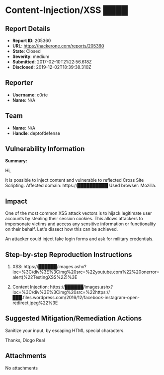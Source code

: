 # Content-Injection/XSS ████

## Report Details
- **Report ID**: 205360
- **URL**: https://hackerone.com/reports/205360
- **State**: Closed
- **Severity**: medium
- **Submitted**: 2017-02-10T21:22:56.618Z
- **Disclosed**: 2019-12-02T18:39:38.310Z

## Reporter
- **Username**: c0rte
- **Name**: N/A

## Team
- **Name**: N/A
- **Handle**: deptofdefense

## Vulnerability Information
**Summary:**

Hi,

It is possible to inject content and vulnerable to reflected Cross Site Scripting.
Affected domain: https://██████████
Used browser: Mozilla.


## Impact

One of the most common XSS attack vectors is to hijack legitimate user accounts by stealing their session cookies. This allows attackers to impersonate victims and access any sensitive information or functionality on their behalf. Let's dissect how this can be achieved.

An attacker could inject fake login forms and ask for military credentials.

## Step-by-step Reproduction Instructions

1. XSS: https://██████/images.ashx?loc=%3C/div%3E%3Cimg%20src=%22youtube.com%22%20onerror=alert(%22TestingXSS%22)%3E

2. Content Injection: https://██████/images.ashx?loc=%3C/div%3E%3Cimg%20src=%22https://███.files.wordpress.com/2016/12/facebook-instagram-open-redirect.jpeg%22%3E

## Suggested Mitigation/Remediation Actions

Sanitize your input, by escaping HTML special characters.

Thanks,
Diogo Real

## Attachments
No attachments
